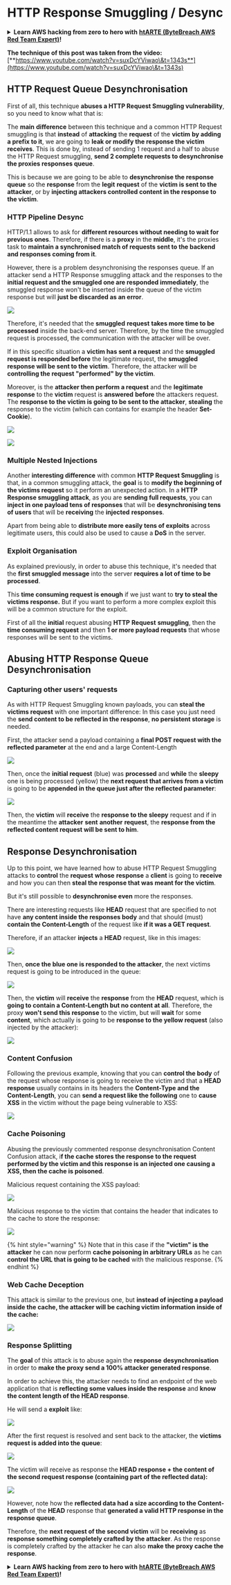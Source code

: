 # HTTP Response Smuggling / Desync

<details>

<summary><strong>Learn AWS hacking from zero to hero with</strong> <a href="https://training.bytebreach.xyz/courses/arte"><strong>htARTE (ByteBreach AWS Red Team Expert)</strong></a><strong>!</strong></summary>

Other ways to support ByteBreach:

* If you want to see your **company advertised in ByteBreach** or **download ByteBreach in PDF** Check the [**SUBSCRIPTION PLANS**](https://github.com/sponsors/khulnasoft)!
* Get the [**official PEASS & ByteBreach swag**](https://peass.creator-spring.com)
* Discover [**The PEASS Family**](https://opensea.io/collection/the-peass-family), our collection of exclusive [**NFTs**](https://opensea.io/collection/the-peass-family)
* **Join the** 💬 [**Discord group**](https://discord.gg/hRep4RUj7f) or the [**telegram group**](https://t.me/peass) or **follow** us on **Twitter** 🐦 [**@khulnasoftm**](https://twitter.com/bytebreach\_live)**.**
* **Share your hacking tricks by submitting PRs to the** [**ByteBreach**](https://github.com/khulnasoft/bytebreach) and [**ByteBreach Cloud**](https://github.com/khulnasoft/bytebreach-cloud) github repos.

</details>

**The technique of this post was taken from the video:** [**https://www.youtube.com/watch?v=suxDcYViwao\&t=1343s**](https://www.youtube.com/watch?v=suxDcYViwao\&t=1343s)

## HTTP Request Queue Desynchronisation

First of all, this technique **abuses a HTTP Request Smuggling vulnerability**, so you need to know what that is:

The **main** **difference** between this technique and a common HTTP Request smuggling is that **instead** of **attacking** the **request** of the **victim** **by adding a prefix to it**, we are going to **leak or modify the response the victim receives**. This is done by, instead of sending 1 request and a half to abuse the HTTP Request smuggling, **send 2 complete requests to desynchronise the proxies responses queue**.

This is because we are going to be able to **desynchronise the response queue** so the **response** from the **legit** **request** of the **victim is sent to the attacker**, or by **injecting attackers controlled content in the response to the victim**.

### HTTP Pipeline Desync

HTTP/1.1 allows to ask for **different resources without needing to wait for previous ones**. Therefore, if there is a **proxy** in the **middle**, it's the proxies task to **maintain a synchronised match of requests sent to the backend and responses coming from it**.

However, there is a problem desynchronising the responses queue. If an attacker send a HTTP Response smuggling attack and the responses to the **initial request and the smuggled one are responded immediately**, the smuggled response won't be inserted inside the queue of the victim response but will **just be discarded as an error**.

![](<../.gitbook/assets/image (630).png>)

Therefore, it's needed that the **smuggled** **request** **takes more time to be processed** inside the back-end server. Therefore, by the time the smuggled request is processed, the communication with the attacker will be over.

If in this specific situation a **victim has sent a request** and the **smuggled request is responded before** the legitimate request, the **smuggled response will be sent to the victim**. Therefore, the attacker will be **controlling the request "performed" by the victim**.

Moreover, is the **attacker then perform a request** and the **legitimate response** to the **victim** request is **answered** **before** the attackers request. The **response to the victim is going to be sent to the attacker**, **stealing** the response to the victim (which can contains for example the header **Set-Cookie**).

![](<../.gitbook/assets/image (1017).png>)

![](<../.gitbook/assets/image (716).png>)

### Multiple Nested Injections

Another **interesting difference** with common **HTTP Request Smuggling** is that, in a common smuggling attack, the **goal** is to **modify the beginning of the victims request** so it perform an unexpected action. In a **HTTP Response smuggling attack**, as you are **sending full requests**, you can **inject in one payload tens of responses** that will be **desynchronising tens of users** that will be **receiving** the **injected** **responses**.

Apart from being able to **distribute more easily tens of exploits** across legitimate users, this could also be used to cause a **DoS** in the server.

### Exploit Organisation

As explained previously, in order to abuse this technique, it's needed that the **first smuggled message** into the server **requires a lot of time to be processed**.

This **time consuming request is enough** if we just want to **try to steal the victims response.** But if you want to perform a more complex exploit this will be a common structure for the exploit.

First of all the **initial** request abusing **HTTP** **Request** **smuggling**, then the **time consuming request** and then **1 or more payload requests** that whose responses will be sent to the victims.

## Abusing HTTP Response Queue Desynchronisation

### Capturing other users' requests <a href="#capturing-other-users-requests" id="capturing-other-users-requests"></a>

As with HTTP Request Smuggling known payloads, you can **steal the victims request** with one important difference: In this case you just need the **send content to be reflected in the response**, **no persistent storage** is needed.

First, the attacker send a payload containing a **final POST request with the reflected parameter** at the end and a large Content-Length

![](<../.gitbook/assets/image (1050).png>)

Then, once the **initial request** (blue) was **processed** and **while** the **sleepy** one is being processed (yellow) the **next request that arrives from a victim** is going to be **appended in the queue just after the reflected parameter**:

![](<../.gitbook/assets/image (791).png>)

Then, the **victim** will **receive** the **response to the sleepy** request and if in the meantime the **attacker** **sent** **another** **request**, the **response from the reflected content request will be sent to him**.

## Response Desynchronisation

Up to this point, we have learned how to abuse HTTP Request Smuggling attacks to **control** the **request** **whose** **response** a **client** is going to **receive** and how you can then **steal the response that was meant for the victim**.

But it's still possible to **desynchronise even** more the responses.

There are interesting requests like **HEAD** request that are specified to not have **any content inside the responses body** and that should (must) **contain the Content-Length** of the request like **if it was a GET request**.

Therefore, if an attacker **injects** a **HEAD** request, like in this images:

![](<../.gitbook/assets/image (1104).png>)

Then, **once the blue one is responded to the attacker**, the next victims request is going to be introduced in the queue:

![](<../.gitbook/assets/image (996).png>)

Then, the **victim** will **receive** the **response** from the **HEAD** request, which is **going to contain a Content-Length but no content at all**. Therefore, the proxy **won't send this response** to the victim, but will **wait** for some **content**, which actually is going to be **response to the yellow request** (also injected by the attacker):

![](<../.gitbook/assets/image (732).png>)

### Content Confusion

Following the previous example, knowing that you can **control the body** of the request whose response is going to receive the victim and that a **HEAD** **response** usually contains in its headers the **Content-Type and the Content-Length**, you can **send a request like the following** one to **cause XSS** in the victim without the page being vulnerable to XSS:

![](<../.gitbook/assets/image (685).png>)

### Cache Poisoning

Abusing the previously commented response desynchronisation Content Confusion attack, i**f the cache stores the response to the request performed by the victim and this response is an injected one causing a XSS, then the cache is poisoned**.

Malicious request containing the XSS payload:

![](<../.gitbook/assets/image (611).png>)

Malicious response to the victim that contains the header that indicates to the cache to store the response:

![](<../.gitbook/assets/image (563).png>)

{% hint style="warning" %}
Note that in this case if the **"victim" is the attacker** he can now perform **cache poisoning in arbitrary URLs** as he can **control the URL that is going to be cached** with the malicious response.
{% endhint %}

### Web Cache Deception

This attack is similar to the previous one, but **instead of injecting a payload inside the cache, the attacker will be caching victim information inside of the cache:**

![](<../.gitbook/assets/image (988).png>)

### Response Splitting

The **goal** of this attack is to abuse again the **response** **desynchronisation** in order to **make the proxy send a 100% attacker generated response**.

In order to achieve this, the attacker needs to find an endpoint of the web application that is **reflecting some values inside the response** and **know the content length of the HEAD response**.

He will send a **exploit** like:

![](<../.gitbook/assets/image (908).png>)

After the first request is resolved and sent back to the attacker, the **victims request is added into the queue**:

![](<../.gitbook/assets/image (734).png>)

The victim will receive as response the **HEAD response + the content of the second request response (containing part of the reflected data):**

![](<../.gitbook/assets/image (353).png>)

However, note how the **reflected data had a size according to the Content-Length** of the **HEAD** response that **generated a valid HTTP response in the response queue**.

Therefore, the **next request of the second victim** will be **receiving** as **response something completely crafted by the attacker**. As the response is completely crafted by the attacker he can also **make the proxy cache the response**.

<details>

<summary><strong>Learn AWS hacking from zero to hero with</strong> <a href="https://training.bytebreach.xyz/courses/arte"><strong>htARTE (ByteBreach AWS Red Team Expert)</strong></a><strong>!</strong></summary>

Other ways to support ByteBreach:

* If you want to see your **company advertised in ByteBreach** or **download ByteBreach in PDF** Check the [**SUBSCRIPTION PLANS**](https://github.com/sponsors/khulnasoft)!
* Get the [**official PEASS & ByteBreach swag**](https://peass.creator-spring.com)
* Discover [**The PEASS Family**](https://opensea.io/collection/the-peass-family), our collection of exclusive [**NFTs**](https://opensea.io/collection/the-peass-family)
* **Join the** 💬 [**Discord group**](https://discord.gg/hRep4RUj7f) or the [**telegram group**](https://t.me/peass) or **follow** us on **Twitter** 🐦 [**@khulnasoftm**](https://twitter.com/bytebreach\_live)**.**
* **Share your hacking tricks by submitting PRs to the** [**ByteBreach**](https://github.com/khulnasoft/bytebreach) and [**ByteBreach Cloud**](https://github.com/khulnasoft/bytebreach-cloud) github repos.

</details>
